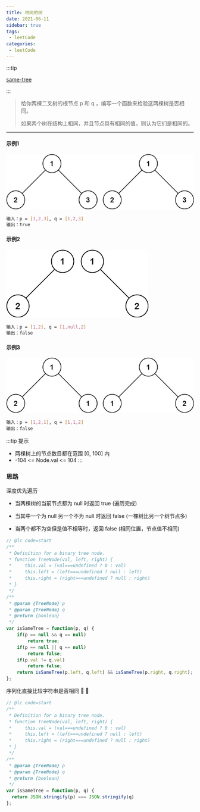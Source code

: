 ```yaml
---
title: 相同的树
date: 2021-06-11
sidebar: true
tags:
 - leetCode
categories: 
 - leetCode
---
```


:::tip

[same-tree](https://leetcode-cn.com/problems/same-tree/) 

:::

<!-- more -->

> 给你两棵二叉树的根节点 p 和 q ，编写一个函数来检验这两棵树是否相同。
>
> 如果两个树在结构上相同，并且节点具有相同的值，则认为它们是相同的。


------

#### 示例1
![](./img/same-tree/ex1.jpg '图片来源网络')
```bash
输入：p = [1,2,3], q = [1,2,3]
输出：true
```

#### 示例2
![](./img/same-tree/ex2.jpg '图片来源网络')
```bash
输入：p = [1,2], q = [1,null,2]
输出：false
```
#### 示例3
![](./img/same-tree/ex3.jpg '图片来源网络')
```bash
输入：p = [1,2,1], q = [1,1,2]
输出：false
```

:::tip 提示
- 两棵树上的节点数目都在范围 [0, 100] 内
- -104 <= Node.val <= 104
:::

### 思路

深度优先遍历

 - 当两棵树的当前节点都为 null 时返回 true (遍历完成)

 - 当其中一个为 null 另一个不为 null 时返回 false (一棵树比另一个树节点多)

 - 当两个都不为空但是值不相等时，返回 false (相同位置，节点值不相同)

```js
// @lc code=start
/**
 * Definition for a binary tree node.
 * function TreeNode(val, left, right) {
 *     this.val = (val===undefined ? 0 : val)
 *     this.left = (left===undefined ? null : left)
 *     this.right = (right===undefined ? null : right)
 * }
 */
/**
 * @param {TreeNode} p
 * @param {TreeNode} q
 * @return {boolean}
 */
var isSameTree = function(p, q) {
    if(p == null && q == null) 
        return true;
    if(p == null || q == null) 
        return false;
    if(p.val != q.val) 
        return false;
    return isSameTree(p.left, q.left) && isSameTree(p.right, q.right);
};
```

序列化直接比较字符串是否相同 :100: :100:

```js
// @lc code=start
/**
 * Definition for a binary tree node.
 * function TreeNode(val, left, right) {
 *     this.val = (val===undefined ? 0 : val)
 *     this.left = (left===undefined ? null : left)
 *     this.right = (right===undefined ? null : right)
 * }
 */
/**
 * @param {TreeNode} p
 * @param {TreeNode} q
 * @return {boolean}
 */
var isSameTree = function(p, q) {
  return JSON.stringify(p) === JSON.stringify(q)
};
```